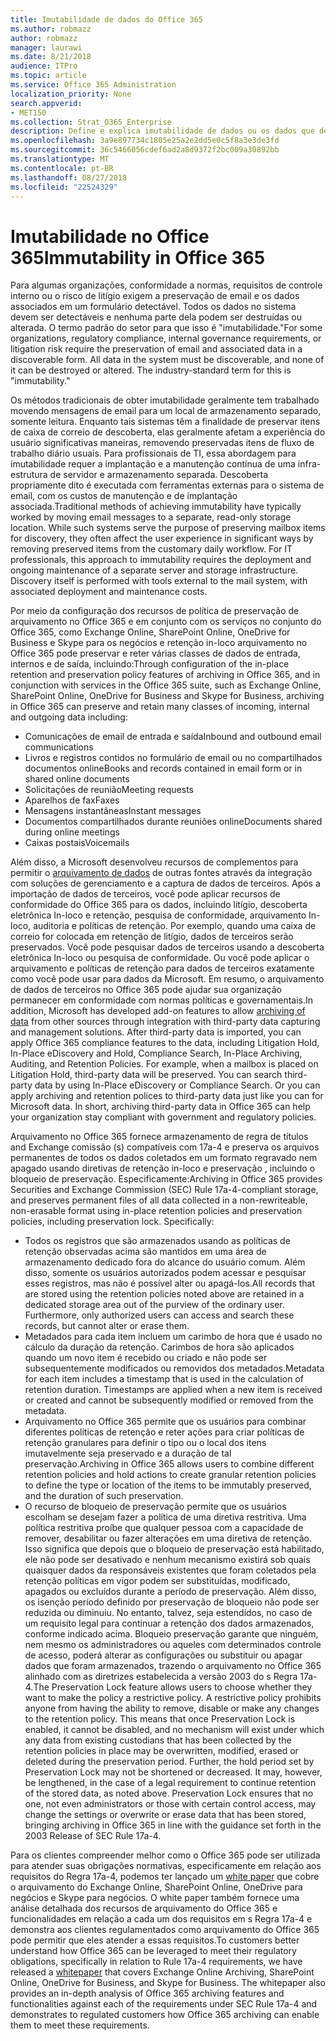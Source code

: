 ```yaml
---
title: Imutabilidade de dados do Office 365
ms.author: robmazz
author: robmazz
manager: laurawi
ms.date: 8/21/2018
audience: ITPro
ms.topic: article
ms.service: Office 365 Administration
localization_priority: None
search.appverid:
- MET150
ms.collection: Strat_O365_Enterprise
description: Define e explica imutabilidade de dados ou os dados que devem ser detectáveis e não podem ser destruídos ou alterado.
ms.openlocfilehash: 3a9e897734c1805e25a2e2dd5e0c5f8a3e3de3fd
ms.sourcegitcommit: 36c5466056cdef6ad2a8d9372f2bc009a30892bb
ms.translationtype: MT
ms.contentlocale: pt-BR
ms.lasthandoff: 08/27/2018
ms.locfileid: "22524329"
---
```

# <a name="immutability-in-office-365"></a><span data-ttu-id="ef401-103">Imutabilidade no Office 365</span><span class="sxs-lookup"><span data-stu-id="ef401-103">Immutability in Office 365</span></span>
<span data-ttu-id="ef401-p101">Para algumas organizações, conformidade a normas, requisitos de controle interno ou o risco de litígio exigem a preservação de email e os dados associados em um formulário detectável. Todos os dados no sistema devem ser detectáveis e nenhuma parte dela podem ser destruídas ou alterada. O termo padrão do setor para que isso é "imutabilidade."</span><span class="sxs-lookup"><span data-stu-id="ef401-p101">For some organizations, regulatory compliance, internal governance requirements, or litigation risk require the preservation of email and associated data in a discoverable form. All data in the system must be discoverable, and none of it can be destroyed or altered. The industry-standard term for this is "immutability."</span></span> 

<span data-ttu-id="ef401-p102">Os métodos tradicionais de obter imutabilidade geralmente tem trabalhado movendo mensagens de email para um local de armazenamento separado, somente leitura. Enquanto tais sistemas têm a finalidade de preservar itens de caixa de correio de descoberta, elas geralmente afetam a experiência do usuário significativas maneiras, removendo preservadas itens de fluxo de trabalho diário usuais. Para profissionais de TI, essa abordagem para imutabilidade requer a implantação e a manutenção contínua de uma infra-estrutura de servidor e armazenamento separada. Descoberta propriamente dito é executada com ferramentas externas para o sistema de email, com os custos de manutenção e de implantação associada.</span><span class="sxs-lookup"><span data-stu-id="ef401-p102">Traditional methods of achieving immutability have typically worked by moving email messages to a separate, read-only storage location. While such systems serve the purpose of preserving mailbox items for discovery, they often affect the user experience in significant ways by removing preserved items from the customary daily workflow. For IT professionals, this approach to immutability requires the deployment and ongoing maintenance of a separate server and storage infrastructure. Discovery itself is performed with tools external to the mail system, with associated deployment and maintenance costs.</span></span>

<span data-ttu-id="ef401-111">Por meio da configuração dos recursos de política de preservação de arquivamento no Office 365 e em conjunto com os serviços no conjunto do Office 365, como Exchange Online, SharePoint Online, OneDrive for Business e Skype para os negócios e retenção in-loco arquivamento no Office 365 pode preservar e reter várias classes de dados de entrada, internos e de saída, incluindo:</span><span class="sxs-lookup"><span data-stu-id="ef401-111">Through configuration of the in-place retention and preservation policy features of archiving in Office 365, and in conjunction with services in the Office 365 suite, such as Exchange Online, SharePoint Online, OneDrive for Business and Skype for Business, archiving in Office 365 can preserve and retain many classes of incoming, internal and outgoing data including:</span></span>
- <span data-ttu-id="ef401-112">Comunicações de email de entrada e saída</span><span class="sxs-lookup"><span data-stu-id="ef401-112">Inbound and outbound email communications</span></span>
- <span data-ttu-id="ef401-113">Livros e registros contidos no formulário de email ou no compartilhados documentos online</span><span class="sxs-lookup"><span data-stu-id="ef401-113">Books and records contained in email form or in shared online documents</span></span>
- <span data-ttu-id="ef401-114">Solicitações de reunião</span><span class="sxs-lookup"><span data-stu-id="ef401-114">Meeting requests</span></span>
- <span data-ttu-id="ef401-115">Aparelhos de fax</span><span class="sxs-lookup"><span data-stu-id="ef401-115">Faxes</span></span>
- <span data-ttu-id="ef401-116">Mensagens instantâneas</span><span class="sxs-lookup"><span data-stu-id="ef401-116">Instant messages</span></span>
- <span data-ttu-id="ef401-117">Documentos compartilhados durante reuniões online</span><span class="sxs-lookup"><span data-stu-id="ef401-117">Documents shared during online meetings</span></span>
- <span data-ttu-id="ef401-118">Caixas postais</span><span class="sxs-lookup"><span data-stu-id="ef401-118">Voicemails</span></span>

<span data-ttu-id="ef401-p103">Além disso, a Microsoft desenvolveu recursos de complementos para permitir o [arquivamento de dados](https://support.office.com/article/Archiving-third-party-data-in-Office-365-0ce338d5-3666-4a18-86ab-c6910ff408cc) de outras fontes através da integração com soluções de gerenciamento e a captura de dados de terceiros. Após a importação de dados de terceiros, você pode aplicar recursos de conformidade do Office 365 para os dados, incluindo litígio, descoberta eletrônica In-loco e retenção, pesquisa de conformidade, arquivamento In-loco, auditoria e políticas de retenção. Por exemplo, quando uma caixa de correio for colocada em retenção de litígio, dados de terceiros serão preservados. Você pode pesquisar dados de terceiros usando a descoberta eletrônica In-loco ou pesquisa de conformidade. Ou você pode aplicar o arquivamento e políticas de retenção para dados de terceiros exatamente como você pode usar para dados da Microsoft. Em resumo, o arquivamento de dados de terceiros no Office 365 pode ajudar sua organização permanecer em conformidade com normas políticas e governamentais.</span><span class="sxs-lookup"><span data-stu-id="ef401-p103">In addition, Microsoft has developed add-on features to allow [archiving of data](https://support.office.com/article/Archiving-third-party-data-in-Office-365-0ce338d5-3666-4a18-86ab-c6910ff408cc) from other sources through integration with third-party data capturing and management solutions. After third-party data is imported, you can apply Office 365 compliance features to the data, including Litigation Hold, In-Place eDiscovery and Hold, Compliance Search, In-Place Archiving, Auditing, and Retention Policies. For example, when a mailbox is placed on Litigation Hold, third-party data will be preserved. You can search third-party data by using In-Place eDiscovery or Compliance Search. Or you can apply archiving and retention polices to third-party data just like you can for Microsoft data. In short, archiving third-party data in Office 365 can help your organization stay compliant with government and regulatory policies.</span></span>

<span data-ttu-id="ef401-p104">Arquivamento no Office 365 fornece armazenamento de regra de títulos and Exchange comissão (s) compatíveis com 17a-4 e preserva os arquivos permanentes de todos os dados coletados em um formato regravado nem apagado usando diretivas de retenção in-loco e preservação , incluindo o bloqueio de preservação. Especificamente:</span><span class="sxs-lookup"><span data-stu-id="ef401-p104">Archiving in Office 365 provides Securities and Exchange Commission (SEC) Rule 17a-4-compliant storage, and preserves permanent files of all data collected in a non-rewriteable, non-erasable format using in-place retention policies and preservation policies, including preservation lock. Specifically:</span></span>
- <span data-ttu-id="ef401-p105">Todos os registros que são armazenados usando as políticas de retenção observadas acima são mantidos em uma área de armazenamento dedicado fora do alcance do usuário comum. Além disso, somente os usuários autorizados podem acessar e pesquisar esses registros, mas não é possível alter ou apagá-los.</span><span class="sxs-lookup"><span data-stu-id="ef401-p105">All records that are stored using the retention policies noted above are retained in a dedicated storage area out of the purview of the ordinary user. Furthermore, only authorized users can access and search these records, but cannot alter or erase them.</span></span>
- <span data-ttu-id="ef401-p106">Metadados para cada item incluem um carimbo de hora que é usado no cálculo da duração da retenção. Carimbos de hora são aplicados quando um novo item é recebido ou criado e não pode ser subsequentemente modificados ou removidos dos metadados.</span><span class="sxs-lookup"><span data-stu-id="ef401-p106">Metadata for each item includes a timestamp that is used in the calculation of retention duration. Timestamps are applied when a new item is received or created and cannot be subsequently modified or removed from the metadata.</span></span>
- <span data-ttu-id="ef401-131">Arquivamento no Office 365 permite que os usuários para combinar diferentes políticas de retenção e reter ações para criar políticas de retenção granulares para definir o tipo ou o local dos itens imutavelmente seja preservado e a duração de tal preservação.</span><span class="sxs-lookup"><span data-stu-id="ef401-131">Archiving in Office 365 allows users to combine different retention policies and hold actions to create granular retention policies to define the type or location of the items to be immutably preserved, and the duration of such preservation.</span></span>
- <span data-ttu-id="ef401-p107">O recurso de bloqueio de preservação permite que os usuários escolham se desejam fazer a política de uma diretiva restritiva. Uma política restritiva proíbe que qualquer pessoa com a capacidade de remover, desabilitar ou fazer alterações em uma diretiva de retenção. Isso significa que depois que o bloqueio de preservação está habilitado, ele não pode ser desativado e nenhum mecanismo existirá sob quais quaisquer dados da responsáveis existentes que foram coletados pela retenção políticas em vigor podem ser substituídas, modificado, apagados ou excluídos durante a período de preservação. Além disso, os isenção período definido por preservação de bloqueio não pode ser reduzida ou diminuiu. No entanto, talvez, seja estendidos, no caso de um requisito legal para continuar a retenção dos dados armazenados, conforme indicado acima. Bloqueio preservação garante que ninguém, nem mesmo os administradores ou aqueles com determinados controle de acesso, poderá alterar as configurações ou substituir ou apagar dados que foram armazenados, trazendo o arquivamento no Office 365 alinhado com as diretrizes estabelecida a versão 2003 do s Regra 17a-4.</span><span class="sxs-lookup"><span data-stu-id="ef401-p107">The Preservation Lock feature allows users to choose whether they want to make the policy a restrictive policy. A restrictive policy prohibits anyone from having the ability to remove, disable or make any changes to the retention policy. This means that once Preservation Lock is enabled, it cannot be disabled, and no mechanism will exist under which any data from existing custodians that has been collected by the retention policies in place may be overwritten, modified, erased or deleted during the preservation period. Further, the hold period set by Preservation Lock may not be shortened or decreased. It may, however, be lengthened, in the case of a legal requirement to continue retention of the stored data, as noted above. Preservation Lock ensures that no one, not even administrators or those with certain control access, may change the settings or overwrite or erase data that has been stored, bringing archiving in Office 365 in line with the guidance set forth in the 2003 Release of SEC Rule 17a-4.</span></span>

<span data-ttu-id="ef401-p108">Para os clientes compreender melhor como o Office 365 pode ser utilizada para atender suas obrigações normativas, especificamente em relação aos requisitos do Regra 17a-4, podemos ter lançado um [white paper](https://go.microsoft.com/fwlink/?linkid=830440) que cobre o arquivamento do Exchange Online, SharePoint Online, OneDrive para negócios e Skype para negócios. O white paper também fornece uma análise detalhada dos recursos de arquivamento do Office 365 e funcionalidades em relação a cada um dos requisitos em s Regra 17a-4 e demonstra aos clientes regulamentados como arquivamento do Office 365 pode permitir que eles atender a essas requisitos.</span><span class="sxs-lookup"><span data-stu-id="ef401-p108">To customers better understand how Office 365 can be leveraged to meet their regulatory obligations, specifically in relation to Rule 17a-4 requirements, we have released a [whitepaper](https://go.microsoft.com/fwlink/?linkid=830440) that covers Exchange Online Archiving, SharePoint Online, OneDrive for Business, and Skype for Business. The whitepaper also provides an in-depth analysis of Office 365 archiving features and functionalities against each of the requirements under SEC Rule 17a-4 and demonstrates to regulated customers how Office 365 archiving can enable them to meet these requirements.</span></span>